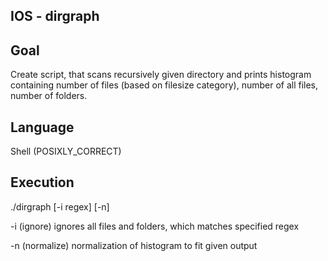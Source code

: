## IOS - dirgraph

## Goal
Create script, that scans recursively given directory and prints histogram containing number of files (based on filesize category), number of all files, number of folders.

## Language
Shell (POSIXLY_CORRECT)

## Execution
./dirgraph \[-i regex\] \[-n\] <directory>
  
-i (ignore) ignores all files and folders, which matches specified regex

-n (normalize) normalization of histogram to fit given output
